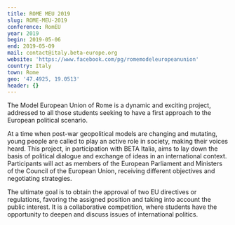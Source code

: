 ```yaml
---
title: ROME MEU 2019
slug: ROME-MEU-2019
conference: RomEU
year: 2019
begin: 2019-05-06
end: 2019-05-09
mail: contact@italy.beta-europe.org
website: 'https://www.facebook.com/pg/romemodeleuropeanunion'
country: Italy
town: Rome
geo: '47.4925, 19.0513'
header: {}
---
```

The Model European Union of Rome is a dynamic and exciting project, addressed to all those students seeking to have a first approach to the European political scenario.

At a time when post-war geopolitical models are changing and mutating, young people are called to play an active role in society, making their voices heard. This project, in participation with BETA Italia, aims to lay down the basis of political dialogue and exchange of ideas in an international context. Participants will act as members of the European Parliament and Ministers of the Council of the European Union, receiving different objectives and negotiating strategies.

The ultimate goal is to obtain the approval of two EU directives or regulations, favoring the assigned position and taking into account the public interest. It is a collaborative competition, where students have the opportunity to deepen and discuss issues of international politics.
